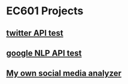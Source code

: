 # EC601 Projects

## [twitter API test](Twitter%20test/)

## [google NLP API test](Google_NLP_test/readme.md)

## [My own social media analyzer](user-story.md)
